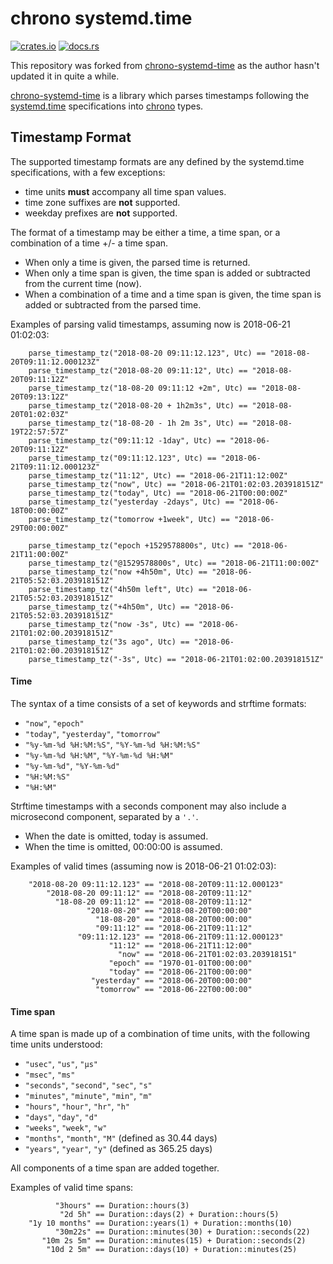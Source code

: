 # chrono systemd.time

[![crates.io](https://img.shields.io/crates/v/chrono-systemd-time-ng.svg)](https://crates.io/crates/chrono-systemd-time-ng)
[![docs.rs](https://docs.rs/chrono-systemd-time-ng/badge.svg)](https://docs.rs/chrono-systemd-time-ng/)

This repository was forked from [chrono-systemd-time](https://github.com/Odoh/chrono-systemd-time)
as the author hasn't updated it in quite a while.

[chrono-systemd-time] is a library which parses timestamps following the [systemd.time] specifications into [chrono] types.

[chrono-systemd-time]: https://docs.rs/chrono-systemd-time-ng/
[systemd.time]: https://www.freedesktop.org/software/systemd/man/systemd.time.html
[chrono]: https://docs.rs/chrono/

## Timestamp Format

The supported timestamp formats are any defined by the systemd.time specifications, with a few exceptions:
* time units **must** accompany all time span values.
* time zone suffixes are **not** supported.
* weekday prefixes are **not** supported.

The format of a timestamp may be either a time, a time span, or a combination of a time +/- a time span.
* When only a time is given, the parsed time is returned.
* When only a time span is given, the time span is added or subtracted from the current time (now).
* When a combination of a time and a time span is given, the time span is added or subtracted from the parsed time.

Examples of parsing valid timestamps, assuming now is 2018-06-21 01:02:03:
```rust,ignore
    parse_timestamp_tz("2018-08-20 09:11:12.123", Utc) == "2018-08-20T09:11:12.000123Z"
    parse_timestamp_tz("2018-08-20 09:11:12", Utc) == "2018-08-20T09:11:12Z"
    parse_timestamp_tz("18-08-20 09:11:12 +2m", Utc) == "2018-08-20T09:13:12Z"
    parse_timestamp_tz("2018-08-20 + 1h2m3s", Utc) == "2018-08-20T01:02:03Z"
    parse_timestamp_tz("18-08-20 - 1h 2m 3s", Utc) == "2018-08-19T22:57:57Z"
    parse_timestamp_tz("09:11:12 -1day", Utc) == "2018-06-20T09:11:12Z"
    parse_timestamp_tz("09:11:12.123", Utc) == "2018-06-21T09:11:12.000123Z"
    parse_timestamp_tz("11:12", Utc) == "2018-06-21T11:12:00Z"
    parse_timestamp_tz("now", Utc) == "2018-06-21T01:02:03.203918151Z"
    parse_timestamp_tz("today", Utc) == "2018-06-21T00:00:00Z"
    parse_timestamp_tz("yesterday -2days", Utc) == "2018-06-18T00:00:00Z"
    parse_timestamp_tz("tomorrow +1week", Utc) == "2018-06-29T00:00:00Z"

    parse_timestamp_tz("epoch +1529578800s", Utc) == "2018-06-21T11:00:00Z"
    parse_timestamp_tz("@1529578800s", Utc) == "2018-06-21T11:00:00Z"
    parse_timestamp_tz("now +4h50m", Utc) == "2018-06-21T05:52:03.203918151Z"
    parse_timestamp_tz("4h50m left", Utc) == "2018-06-21T05:52:03.203918151Z"
    parse_timestamp_tz("+4h50m", Utc) == "2018-06-21T05:52:03.203918151Z"
    parse_timestamp_tz("now -3s", Utc) == "2018-06-21T01:02:00.203918151Z"
    parse_timestamp_tz("3s ago", Utc) == "2018-06-21T01:02:00.203918151Z"
    parse_timestamp_tz("-3s", Utc) == "2018-06-21T01:02:00.203918151Z"
```

#### Time
The syntax of a time consists of a set of keywords and strftime formats:
* `"now"`, `"epoch"`
* `"today"`, `"yesterday"`, `"tomorrow"`
* `"%y-%m-%d %H:%M:%S"`, `"%Y-%m-%d %H:%M:%S"`
* `"%y-%m-%d %H:%M"`, `"%Y-%m-%d %H:%M"`
* `"%y-%m-%d"`, `"%Y-%m-%d"`
* `"%H:%M:%S"`
* `"%H:%M"`

Strftime timestamps with a seconds component may also include a microsecond component, separated by a `'.'`.
* When the date is omitted, today is assumed.
* When the time is omitted, 00:00:00 is assumed.

Examples of valid times (assuming now is 2018-06-21 01:02:03):
```rust,ignore
    "2018-08-20 09:11:12.123" == "2018-08-20T09:11:12.000123"
        "2018-08-20 09:11:12" == "2018-08-20T09:11:12"
          "18-08-20 09:11:12" == "2018-08-20T09:11:12"
                 "2018-08-20" == "2018-08-20T00:00:00"
                   "18-08-20" == "2018-08-20T00:00:00"
                   "09:11:12" == "2018-06-21T09:11:12"
               "09:11:12.123" == "2018-06-21T09:11:12.000123"
                      "11:12" == "2018-06-21T11:12:00"
                        "now" == "2018-06-21T01:02:03.203918151"
                      "epoch" == "1970-01-01T00:00:00"
                      "today" == "2018-06-21T00:00:00"
                  "yesterday" == "2018-06-20T00:00:00"
                   "tomorrow" == "2018-06-22T00:00:00"
```

#### Time span
A time span is made up of a combination of time units, with the following time units understood:
* `"usec"`, `"us"`, `"µs"`
* `"msec"`, `"ms"`
* `"seconds"`, `"second"`, `"sec"`, `"s"`
* `"minutes"`, `"minute"`, `"min"`, `"m"`
* `"hours"`, `"hour"`, `"hr"`, `"h"`
* `"days"`, `"day"`, `"d"`
* `"weeks"`, `"week"`, `"w"`
* `"months"`, `"month"`, `"M"` (defined as 30.44 days)
* `"years"`, `"year"`, `"y"` (defined as 365.25 days)

All components of a time span are added together.

Examples of valid time spans:
```rust,ignore
          "3hours" == Duration::hours(3)
           "2d 5h" == Duration::days(2) + Duration::hours(5)
    "1y 10 months" == Duration::years(1) + Duration::months(10)
          "30m22s" == Duration::minutes(30) + Duration::seconds(22)
       "10m 2s 5m" == Duration::minutes(15) + Duration::seconds(2)
        "10d 2 5m" == Duration::days(10) + Duration::minutes(25)
```
